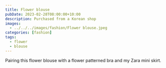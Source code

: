 ```yaml
---
title: Flower blouse
pubDate: 2023-02-28T08:00:00+10:00
description: Purchased from a Korean shop
images:
  - ../../../images/fashion/Flower blouse.jpeg
categories: [fashion]
tags:
  - flower
  - blouse
---
```


Pairing this flower blouse with a flower patterned bra and my Zara mini skirt.

